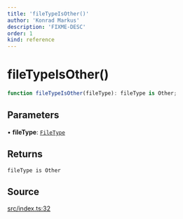 ```yaml
---
title: 'fileTypeIsOther()'
author: 'Konrad Markus'
description: 'FIXME-DESC'
order: 1
kind: reference
---
```


# fileTypeIsOther()

```ts
function fileTypeIsOther(fileType): fileType is Other;
```

## Parameters

• **fileType**: [`FileType`](/projects/konkerdev-tiny-filesystem-fp/reference/enumerations/filetype)

## Returns

`fileType is Other`

## Source

[src/index.ts:32](https://github.com/konkerdotdev/tiny-filesystem-fp/blob/900743fd8cf49d9e7c3831c08b0b3c0dd3e06fb2/src/index.ts#L32)
